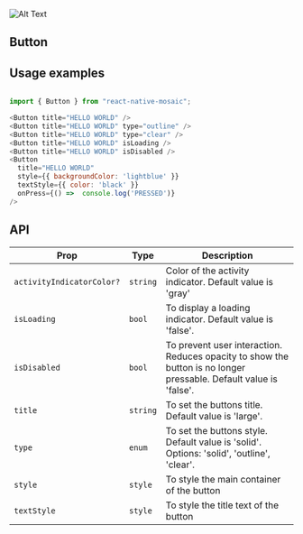 ![Alt Text](https://drive.google.com/uc?export=view&id=1ci-R2nI_52PlqigEbQ14wzJbE39zDQ2o)

## Button

## Usage examples

```js

import { Button } from "react-native-mosaic";

<Button title="HELLO WORLD" />
<Button title="HELLO WORLD" type="outline" />
<Button title="HELLO WORLD" type="clear" />
<Button title="HELLO WORLD" isLoading />
<Button title="HELLO WORLD" isDisabled />
<Button
  title="HELLO WORLD"
  style={{ backgroundColor: 'lightblue' }}
  textStyle={{ color: 'black' }}
  onPress={() =>  console.log('PRESSED')}
/>
```

## API

| Prop | Type | Description |
|------|------|-------------|
| ``activityIndicatorColor?`` | ``string`` | Color of the activity indicator. Default value is 'gray' |
| ``isLoading`` | ``bool`` | To display a loading indicator. Default value is 'false'. |
| ``isDisabled`` | ``bool`` | To prevent user interaction. Reduces opacity to show the button is no longer pressable. Default value is 'false'. |
| ``title`` | ``string`` | To set the buttons title. Default value is 'large'. |
| ``type`` | ``enum`` | To set the buttons style. Default value is 'solid'. Options: 'solid', 'outline', 'clear'. |
| ``style`` | ``style`` | To style the main container of the button |
| ``textStyle`` | ``style`` | To style the title text of the button |
